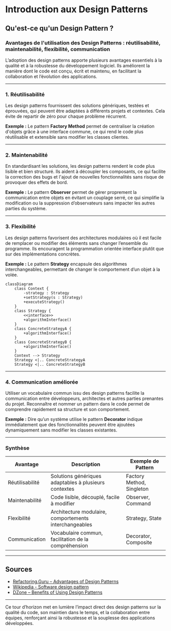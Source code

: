 # Introduction aux Design Patterns

## Qu'est-ce qu'un Design Pattern ?

### Avantages de l'utilisation des Design Patterns : réutilisabilité, maintenabilité, flexibilité, communication

L’adoption des design patterns apporte plusieurs avantages essentiels à la qualité et à la robustesse du développement logiciel. Ils améliorent la manière dont le code est conçu, écrit et maintenu, en facilitant la collaboration et l’évolution des applications.

---

### 1. Réutilisabilité

Les design patterns fournissent des solutions génériques, testées et éprouvées, qui peuvent être adaptées à différents projets et contextes. Cela évite de repartir de zéro pour chaque problème récurrent.

**Exemple :** Le pattern **Factory Method** permet de centraliser la création d'objets grâce à une interface commune, ce qui rend le code plus réutilisable et extensible sans modifier les classes clientes.

---

### 2. Maintenabilité

En standardisant les solutions, les design patterns rendent le code plus lisible et bien structuré. Ils aident à découpler les composants, ce qui facilite la correction des bugs et l'ajout de nouvelles fonctionnalités sans risque de provoquer des effets de bord.

**Exemple :** Le pattern **Observer** permet de gérer proprement la communication entre objets en évitant un couplage serré, ce qui simplifie la modification ou la suppression d’observateurs sans impacter les autres parties du système.

---

### 3. Flexibilité

Les design patterns favorisent des architectures modulaires où il est facile de remplacer ou modifier des éléments sans changer l’ensemble du programme. Ils encouragent la programmation orientée interface plutôt que sur des implémentations concrètes.

**Exemple :** Le pattern **Strategy** encapsule des algorithmes interchangeables, permettant de changer le comportement d’un objet à la volée.

```mermaid
classDiagram
    class Context {
        -strategy : Strategy
        +setStrategy(s : Strategy)
        +executeStrategy()
    }
    class Strategy {
        <<interface>>
        +algorithmInterface()
    }
    class ConcreteStrategyA {
        +algorithmInterface()
    }
    class ConcreteStrategyB {
        +algorithmInterface()
    }
    Context --> Strategy
    Strategy <|.. ConcreteStrategyA
    Strategy <|.. ConcreteStrategyB
```

---

### 4. Communication améliorée

Utiliser un vocabulaire commun issu des design patterns facilite la communication entre développeurs, architectes et autres parties prenantes du projet. Reconnaître et nommer un pattern dans le code permet de comprendre rapidement sa structure et son comportement.

**Exemple :** Dire qu’un système utilise le pattern **Decorator** indique immédiatement que des fonctionnalités peuvent être ajoutées dynamiquement sans modifier les classes existantes.

---

### Synthèse

| Avantage       | Description                                            | Exemple de Pattern        |
|----------------|--------------------------------------------------------|--------------------------|
| Réutilisabilité | Solutions génériques adaptables à plusieurs contextes | Factory Method, Singleton |
| Maintenabilité | Code lisible, découplé, facile à modifier             | Observer, Command         |
| Flexibilité    | Architecture modulaire, comportements interchangeables| Strategy, State           |
| Communication  | Vocabulaire commun, facilitation de la compréhension  | Decorator, Composite      |

---

## Sources

- [Refactoring.Guru – Advantages of Design Patterns](https://refactoring.guru/design-patterns/advantages)  
- [Wikipedia - Software design pattern](https://en.wikipedia.org/wiki/Software_design_pattern#Advantages)  
- [DZone – Benefits of Using Design Patterns](https://dzone.com/articles/benefits-of-using-design-patterns)  

---

Ce tour d’horizon met en lumière l’impact direct des design patterns sur la qualité du code, son maintien dans le temps, et la collaboration entre équipes, renforçant ainsi la robustesse et la souplesse des applications développées.